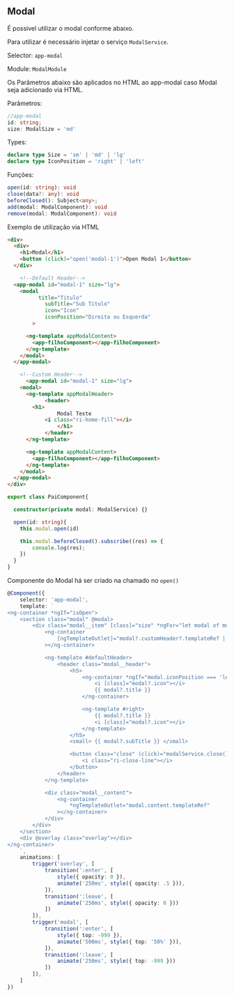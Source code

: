 <h2> Modal </h2>

É possível utilizar o modal conforme abaixo.

Para utilizar é necessário injetar o serviço `ModalService`.

Selector: `app-modal`

Module: `ModalModule`

Os Parâmetros abaixo são aplicados no HTML ao app-modal caso Modal seja
adicionado via HTML.

Parâmetros:

```Typescript
//app-modal
id: string;
size: ModalSize = 'md'
```

Types:

```Typescript
declare type Size = 'sm' | 'md' | 'lg'
declare type IconPosition = 'right' | 'left'
```

Funções:

```Typescript
open(id: string): void
close(data?: any): void
beforeClosed(): Subject<any>;
add(modal: ModalComponent): void
remove(modal: ModalComponent): void
```

Exemplo de utilização via HTML

```HTML
<div>
  <div>
    <h1>Modal</h1>
    <button (click)="open('modal-1')">Open Modal 1</button>
  </div>

	<!--Default Header-->
  <app-modal id="modal-1" size="lg">
    <modal
		  title="Titulo"
			subTitle="Sub Titulo"
			icon="Icon"
			iconPosition="Direita ou Esquerda"
		>

      <ng-template appModalContent>
        <app-filhoComponent></app-filhoComponent>
      </ng-template>
    </modal>
  </app-modal>

	<!--Custom Header-->
	  <app-modal id="modal-1" size="lg">
    <modal>
      <ng-template appModalHeader>
			<header>
        <h1>
		 		Modal Teste
		   	<i class="ri-home-fill"></i>
				</h1>
			</header>
      </ng-template>

      <ng-template appModalContent>
        <app-filhoComponent></app-filhoComponent>
      </ng-template>
    </modal>
  </app-modal>
</div>
```

```Typescript
export class PaiComponent{

  constructor(private modal: ModalService) {}

  open(id: string){
    this.modal.open(id)

    this.modal.beforeClosed().subscribe((res) => {
    	console.log(res);
    })
  }
}
```

Componente do Modal há ser criado na chamado no `open()`

```Typescript
@Component({
	selector: 'app-modal',
	template: `
<ng-container *ngIf="isOpen">
	<section class="modal" @modal>
		<div class="modal__item" [class]="size" *ngFor="let modal of modals">
			<ng-container
				[ngTemplateOutlet]="modal?.customHeader?.templateRef || defaultHeader"
			></ng-container>

			<ng-template #defaultHeader>
				<header class="modal__header">
					<h5>
						<ng-container *ngIf="modal.iconPosition === 'left'; else right">
							<i [class]="modal?.icon"></i>
							{{ modal?.title }}
						</ng-container>

						<ng-template #right>
							{{ modal?.title }}
							<i [class]="modal?.icon"></i>
						</ng-template>
					</h5>
					<small> {{ modal?.subTitle }} </small>

					<button class="close" (click)="modalService.close()">
						<i class="ri-close-line"></i>
					</button>
				</header>
			</ng-template>

			<div class="modal__content">
				<ng-container
					*ngTemplateOutlet="modal.content.templateRef"
				></ng-container>
			</div>
		</div>
	</section>
	<div @overlay class="overlay"></div>
</ng-container>
	`,
	animations: [
		trigger('overlay', [
			transition(':enter', [
				style({ opacity: 0 }),
				animate('250ms', style({ opacity: .5 })),
			]),
			transition(':leave', [
				animate('250ms', style({ opacity: 0 }))
			])
		]),
		trigger('modal', [
			transition(':enter', [
				style({ top: -999 }),
				animate('500ms', style({ top: '50%' })),
			]),
			transition(':leave', [
				animate('250ms', style({ top: -999 }))
			])
		]),
	]
})
```
